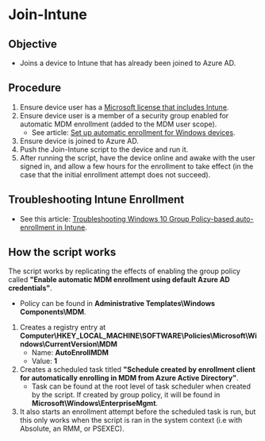 # Join-Intune

## Objective
- Joins a device to Intune that has already been joined to Azure AD.

## Procedure
1. Ensure device user has a [Microsoft license that includes Intune](https://learn.microsoft.com/en-us/mem/intune/fundamentals/licenses).
2. Ensure device user is a member of a security group enabled for automatic MDM enrollment (added to the MDM user scope).
    - See article: [Set up automatic enrollment for Windows devices](https://learn.microsoft.com/en-us/mem/intune/enrollment/windows-enroll#enable-windows-automatic-enrollment).
3. Ensure device is joined to Azure AD.
4. Push the Join-Intune script to the device and run it.
5. After running the script, have the device online and awake with the user signed in, and allow a few hours for the enrollment to take effect (in the case that the initial enrollment attempt does not succeed).

## Troubleshooting Intune Enrollment
- See this article: [Troubleshooting Windows 10 Group Policy-based auto-enrollment in Intune](https://learn.microsoft.com/en-us/troubleshoot/mem/intune/device-enrollment/troubleshoot-windows-auto-enrollment).

## How the script works
The script works by replicating the effects of enabling the group policy called **"Enable automatic MDM enrollment using default Azure AD credentials"**.
  - Policy can be found in **Administrative Templates\Windows Components\MDM**.

1. Creates a registry entry at **Computer\HKEY_LOCAL_MACHINE\SOFTWARE\Policies\Microsoft\Windows\CurrentVersion\MDM**
    - Name: **AutoEnrollMDM**
    - Value: **1**
2. Creates a scheduled task titled **"Schedule created by enrollment client for automatically enrolling in MDM from Azure Active Directory"**.
    - Task can be found at the root level of task scheduler when created by the script. If created by group policy, it will be found in **Microsoft\Windows\EnterpriseMgmt**.
3. It also starts an enrollment attempt before the scheduled task is run, but this only works when the script is ran in the system context (i.e with Absolute, an RMM, or PSEXEC).
